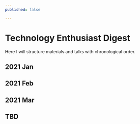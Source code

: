 ```yaml
---
published: false

---
```

# Technology Enthusiast Digest

Here I will structure materials and talks with chronological order.

## 2021 Jan

## 2021 Feb

## 2021 Mar

## TBD